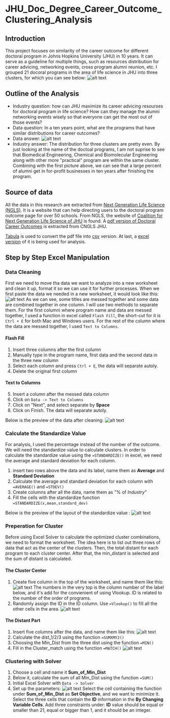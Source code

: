 # JHU_Doc_Degree_Career_Outcome_Clustering_Analysis
## Introduction
This project focuses on similarity of the career outcome for different doctoral program in Johns Hopkins University (JHU) in 10 years. It can serve as a guideline for multiple things, such as resources distribution for career advicing, networking events, cross program alumni reunion, etc. I grouped 21 docoral programs in the area of life science in JHU into three clusters, for which you can see below:
![alt text](Screen_Shot_For_Cluster_Visualization.png)
## Outline of the Analysis
* Industry question: how can JHU maximize its career advicing resourses for doctoral program in life science? How can they manage the alumni networking events wisely so that everyone can get the most out of those events?
* Data question: In a ten years point, what are the programs that have similar distributions for career outcomes?
* Data answer: 
![alt text](Cluster_Result.png)
* Industry answer: The distribution for three clusters are pretty even. By just looking at the name of the doctoal programs, I am not suprise to see that Biomedical Engineering, Chemical and Biomolecular Engineering along with other more "practical" program are within the same cluster. Combining with the first picture above, we can see that a large percent of alumni get in for-profit businesses in ten years after finishing the program.
## Source of data
All the data in this research are extracted from [Next Generation Life Science (NGLS)](http://nglscoalition.org/coalition-data/#close). It is a website that can help directing users to the doctoral program outcome page for over 50 schools. From NGLS, the website of [Coalition for Next Generation Life Science of JHU](https://provost.jhu.edu/education/graduate-and-professional-education/cngls/) is found. A [pdf version of Doctoral Career Outcomes](Career-Outcome-ADA-Tables-Final.pdf) is extracted from CNGLS JHU.

[Tabula](https://tabula.technology/) is used to convert the pdf file into [csv](JHU_Doctoral_Career_Outcome_Cluster_Analysis.csv) version. At last, a [excel version](JHU_Doctoral_Career_Outcome_Cluster_Analysis.xlsx) of it is being used for analysis.
## Step by Step Excel Manipulation
### Data Cleaning
First we need to move tha data we want to analyze into a new worksheet and clean it up, format it so we can use it for further processes. When we first paste the data we needed in a new worksheet, it would look like this:
![alt text](Screen_Shot_for_Step_By_Step/Data_Before_CLeaning.png)
As we can see, some titles are messed together and some data are combined together in one column. I will use two methods to separate them. For the first columni where program name and data are messed together, I used a function in excel called `Flash Fill`, the short-cut for it is `Ctrl + E` for both Mac and Windows users. For the rest of the column where the data are messed together, I used `Text to Columns`.
#### Flash Fill
1. Insert three columns after the first column
2. Manually type in the program name, first data and the second data in the three new column
3. Select each column and press `Ctrl + E`, the data will separate autoly.
4. Delete the original first column
#### Text to Columns
5. Insert a column after the messed data column
6. Click on `Data -> Text to Columns`
7. Click on "Next", and select separate by **Space**
8. Click on Finish. The data will separate autoly.

Below is the preview of the data after cleaning:
![alt text](Screen_Shot_for_Step_By_Step/Data_after_Cleaning.png)
### Calculate the Standardize Value
For analysis, I used the percentage instead of the number of the outcome. We will need the standardize value to calculate clusters. In order to calculate the standardize value using the `=STANDARDIZE()` in excel, we need the average and standard deviation for each column. 
1. insert two rows above the data and its label, name them as **Average** and **Standard Deviation**
2. Calculate the average and standard deviation for each column with `=AVERAGE()` and `=STDEV()`
3. Create columns after all the data, name them as "% of _Industry_"
4. Fill the cells with the standardize function `=STANDARDIZE(x,mean,standard_dev)`

Below is the preview of the layout of the standardize value :
![alt text](Screen_Shot_for_Step_By_Step/Calculate_Standardize_Value.png)
### Preperation for Cluster
Before using Excel Solver to calculate the optimized cluster combinations, we need to format the worksheet. The idea here is to list out three rows of data that act as the center of the clusters. Then, the total distant for each program to each cluster center. After that, the min_distant is selected and the sum of distant is calculated.
#### The Cluster Center
1. Create five column in the top of the worksheet, and name them like this:
![alt text](Screen_Shot_for_Step_By_Step/Naming_for_cluster.png)
The numbers in the very top is the column number of the label below, and it's add for the convienient of using Vlookup. ID is related to the number of the order of programs.
2. Randomly assign the ID in the ID column. Use `=Vlookup()` to fill all the other cells in the area.
![alt text](Screen_Shot_for_Step_By_Step/Cluster_Center_Filled.png)
#### The Distant Part
1. Insert five columns after the data, and name them like this:
![alt text](Screen_Shot_for_Step_By_Step/Naming_For_Distant.png)
2. Calculate the dist_1/2/3 using the function `=SUMXMY2()`
3. Choosing the Min_Dist from the three dist using the function `=MIN()`
4. Fill in the Cluster_match using the function `=MATCH()`
![alt text](Screen_Shot_for_Step_By_Step/Distant_Filled.png)
### Clustering with Solver
1. Choose a cell and name it **Sum_of_Min_Dist**
2. Below it, calculate the sum of all Min_Dist using the function `=SUM()`
3. Initial Excel Solver with `Data -> Solver`
4. Set up the parameters:
![alt text](Screen_Shot_for_Step_By_Step/Slover_Setup.png)
Select the cell containing the function under **Sum_of_Min_Dist** as **Set Objective**, and we want to minimize it. Select the three cells that contain the **ID** information in the **By Changing Variable Cells**. Add three constraints under: **ID** value should be equal or smaller than 21, equal or bigger than 1, and it should be an integer.
